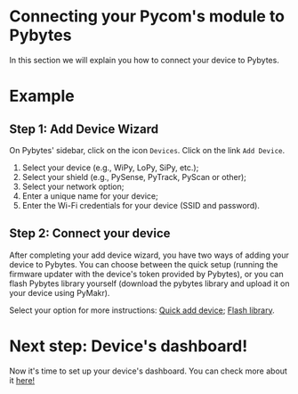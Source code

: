 # Connecting your Pycom's module to Pybytes

In this section we will explain you how to connect your device to Pybytes.

# Example

## Step 1: Add Device Wizard
On Pybytes' sidebar, click on the icon ``Devices``.
Click on the link ``Add Device``.

1. Select your device (e.g., WiPy, LoPy, SiPy, etc.);
2. Select your shield (e.g., PySense, PyTrack, PyScan or other);
3. Select your network option;
4. Enter a unique name for your device;
5. Enter the Wi-Fi credentials for your device (SSID and password).

## Step 2: Connect your device
After completing your add device wizard, you have two ways of adding your device to Pybytes. You can choose between the quick setup (running the firmware updater with the device's token provided by Pybytes), or you can flash Pybytes library yourself (download the pybytes library and upload it on your device using PyMakr).

Select your option for more instructions:
[Quick add device](add-device-quick.md);
[Flash library](add-device-flashlib.md).

# Next step: Device's dashboard!
Now it's time to set up your device's dashboard. You can check more about it [here!](../dashboard/intro.md)
